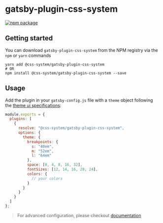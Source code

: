 # gatsby-plugin-css-system

[![npm package][npm-badge]][npm]

## Getting started

You can download `gatsby-plugin-css-system` from the NPM registry via the
`npm` or `yarn` commands

```shell
yarn add @css-system/gatsby-plugin-css-system
# OR
npm install @css-system/gatsby-plugin-css-system --save
```

## Usage

Add the plugin in your `gatsby-config.js` file with a `theme` object following the [theme ui specifications](https://github.com/system-ui/theme-specification):

```js
module.exports = {
  plugins: [
    {
      resolve: "@css-system/gatsby-plugin-css-system",
      options: {
        theme: {
          breakpoints: {
            s: "40em",
            m: "52em",
            l: "64em"
          },
          space: [0, 4, 8, 16, 32],
          fontSizes: [12, 14, 16, 20, 24],
          colors: {
            // your colors
          }
        }
      }
    }
  ]
};
```

> For advanced configuration, please checkout [documentation](./docs/advanced.md)

[npm-badge]: https://img.shields.io/npm/v/gatsby-plugin-css-system.svg?style=flat-square
[npm]: https://www.npmjs.org/package/gatsby-plugin-css-system

